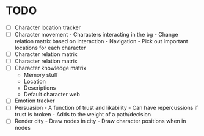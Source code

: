 <!-- Required extensions: markdown_checklist.extension -->

# TODO
 * [ ] Character location tracker
 * [ ] Character movement
        - Characters interacting in the bg
        - Change relation matrix based on interaction
        - Navigation
        - Pick out important locations for each character
 * [ ] Character relation matrix
 * [ ] Character relation matrix
 * [ ] Character knowledge matrix
    * Memory stuff
    * Location
    * Descriptions
    * Default character web
 * [ ] Emotion tracker
 * [ ] Persuasion
        - A function of trust and likability
            - Can have repercussions if trust is broken
        - Adds to the weight of a path/decision
 * [ ] Render city
        - Draw nodes in city
        - Draw character positions when in nodes